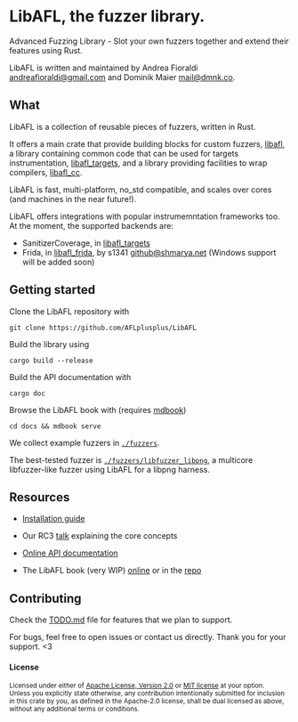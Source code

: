 # LibAFL, the fuzzer library.

Advanced Fuzzing Library - Slot your own fuzzers together and extend their features using Rust.

LibAFL is written and maintained by Andrea Fioraldi <andreafioraldi@gmail.com> and Dominik Maier <mail@dmnk.co>.

## What

LibAFL is a collection of reusable pieces of fuzzers, written in Rust.

It offers a main crate that provide building blocks for custom fuzzers, [libafl](./libafl), a library containing common code that can be used for targets instrumentation, [libafl_targets](./libafl_targets), and a library providing facilities to wrap compilers, [libafl_cc](./libafl_cc).

LibAFL is fast, multi-platform, no_std compatible, and scales over cores (and machines in the near future!).

LibAFL offers integrations with popular instrumemntation frameworks too. At the moment, the supported backends are:

+ SanitizerCoverage, in [libafl_targets](./libafl_targets)
+ Frida, in [libafl_frida](./libafl_frida), by s1341 <github@shmarya.net> (Windows support will be added soon)

## Getting started

Clone the LibAFL repository with

```
git clone https://github.com/AFLplusplus/LibAFL
```

Build the library using

```
cargo build --release
```

Build the API documentation with

```
cargo doc
```

Browse the LibAFL book with (requires [mdbook](https://github.com/rust-lang/mdBook))

```
cd docs && mdbook serve
```

We collect example fuzzers in [`./fuzzers`](./fuzzers/).

The best-tested fuzzer is [`./fuzzers/libfuzzer_libpng`](./fuzzers/libfuzzer_libpng), a multicore libfuzzer-like fuzzer using LibAFL for a libpng harness.

## Resources

+ [Installation guide](./docs/src/getting_started/setup.md)

+ Our RC3 [talk](http://www.youtube.com/watch?v=3RWkT1Q5IV0 "Fuzzers Like LEGO") explaining the core concepts

+ [Online API documentation](https://docs.rs/libafl/)

+ The LibAFL book (very WIP) [online](https://aflplus.plus/libafl-book) or in the [repo](./docs/src/)

## Contributing

Check the [TODO.md](./TODO.md) file for features that we plan to support.

For bugs, feel free to open issues or contact us directly. Thank you for your support. <3

#### License

<sup>
Licensed under either of <a href="LICENSE-APACHE">Apache License, Version
2.0</a> or <a href="LICENSE-MIT">MIT license</a> at your option.
</sup>

<br>

<sub>
Unless you explicitly state otherwise, any contribution intentionally submitted
for inclusion in this crate by you, as defined in the Apache-2.0 license, shall
be dual licensed as above, without any additional terms or conditions.
</sub>

